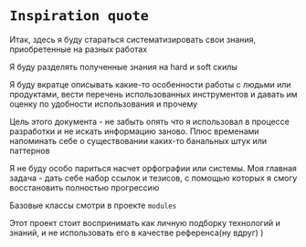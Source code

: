 # `Inspiration quote`

Итак, здесь я буду стараться систематизировать свои знания, приобретенные на разных работах

Я буду разделять полученные знания на hard и soft скилы

Я буду вкратце описывать какие-то особенности работы с людьми или продуктами, вести перечень использованных инструментов и давать им оценку по удобности использования и прочему

Цель этого документа - не забыть опять что я использовал в процессе разработки и не искать информацию заново. Плюс временами напоминать себе о существовании каких-то банальных штук или паттернов
 
Я не буду особо париться насчет орфографии или системы. Моя главная задача - дать себе набор ссылок и тезисов, с помощью которых я смогу восстановить полностью прогрессию 

Базовые классы смотри в проекте `modules`

Этот проект стоит воспринимать как личную подборку технологий и знаний, и не использовать его в качестве референса(ну вдруг) )
